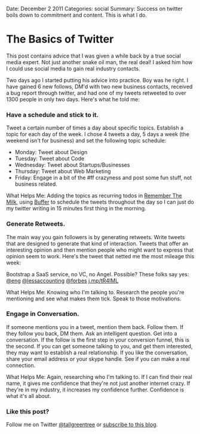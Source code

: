 Date: December 2 2011
Categories: social
Summary: Success on twitter boils down to commitment and content. This is what I do.

# The Basics of Twitter

This post contains advice that I was given a while back by a true social media expert. 
Not just another snake oil man, the real deal! I asked him how I could
use social media to gain real industry contacts.

Two days ago I started putting his advice into practice. Boy was he right. I have gained 6 new follows, DM'd with two new business contacts,
received a bug report through twitter, and had one of my tweets retweeted to over
1300 people in only two days. Here's what he told me:

### Have a schedule and stick to it.

Tweet a certain number of times a day about specific topics. Establish a
topic for each day of the week. I chose 4 tweets a day, 5 days a week
(the weekend isn't for business) and set the
following topic schedule:

* Monday: Tweet about Design
* Tuesday: Tweet about Code
* Wednesday: Tweet about Startups/Businesses
* Thursday: Tweet about Web Marketing
* Friday: Engage in a bit of the #ff crazyness and post some fun stuff,
  not business related.

What Helps Me: Adding the topics as recurring todos in [Remember
The Milk](http://www.rememberthemilk.com), using
[Buffer](http://bufferapp.com) to schedule the tweets throughout the day
so I can just do my twitter writing in 15 minutes first thing in the
morning.

### Generate Retweets.

The main way you gain followers is by generating retweets. Write tweets
that are designed to generate that kind of interaction. Tweets that
offer an interesting opinion and then mention people who might want to
express that opinion seem to work. Here's the tweet that netted me the
most mileage this week:

Bootstrap a SaaS service, no VC, no Angel. Possible? These folks say yes: [@eng](http://twitter.com/eng) [@lessaccounting](http://twitter.com/lessaccounting) [@forbes](http://twitter.com/forbes) [j.mp/tR4IML](http://www.forbes.com/2010/04/15/bootstrap-medallia-krawler-intelligent-technology-saas.html)

What Helps Me: Knowing who I'm talking to. Research the people you're
mentioning and see what makes them tick. Speak to those motivations.

### Engage in Conversation.

If someone mentions you in a tweet, mention them back. Follow them. If
they follow you back, DM them. Ask an intelligent question. Get into a
conversation. If the follow is the first step in your conversion
funnel, this is the second. If you can get someone talking to you, and
get them interested, they may want to establish a real relationship. If
you like the conversation, share your email address or your skype
handle. See if you can make a real connection.

What Helps Me: Again, researching who I'm talking to. If I can find
their real name, it gives me confidence that they're not just another
internet crazy. If they're in my industry, it increases my confidence
further. Confidence is what it's all about.

### Like this post? 

Follow me on Twitter [@tallgreentree](http://twitter.com/tallgreentree) or [subscribe to this blog](http://feeds.feedburner.com/TheRootPath).
